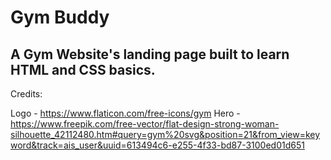 # Gym Buddy

## A Gym Website's landing page built to learn HTML and CSS basics.

Credits:

Logo - https://www.flaticon.com/free-icons/gym
Hero - https://www.freepik.com/free-vector/flat-design-strong-woman-silhouette_42112480.htm#query=gym%20svg&position=21&from_view=keyword&track=ais_user&uuid=613494c6-e255-4f33-bd87-3100ed01d651